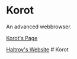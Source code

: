 # Korot
An advanced webbrowser.

[Korot's Page](http://korot.haltroy.com/ "Korot's Page")

[Haltroy's Website](http://haltroy.com "Haltroy's Website")
#   K o r o t  
 